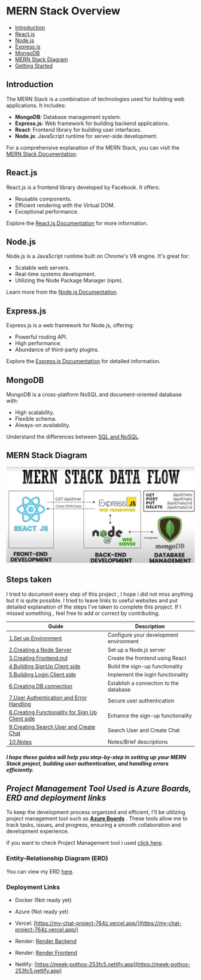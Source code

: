 # MERN Stack Overview

- [Introduction](#introduction)
- [React.js](#reactjs)
- [Node.js](#nodejs)
- [Express.js](#expressjs)
- [MongoDB](#mongodb)
- [MERN Stack Diagram](#mern-stack-diagram)
- [Getting Started](#getting-started)

## Introduction

The MERN Stack is a combination of technologies used for building web applications. It includes:

- **MongoDB**: Database management system.
- **Express.js**: Web framework for building backend applications.
- **React**: Frontend library for building user interfaces.
- **Node.js**: JavaScript runtime for server-side development.

For a comprehensive explanation of the MERN Stack, you can visit the [MERN Stack Documentation](https://www.mongodb.com/mern-stack).

## React.js

React.js is a frontend library developed by Facebook. It offers:

- Reusable components.
- Efficient rendering with the Virtual DOM.
- Exceptional performance.

Explore the [React.js Documentation](https://react.dev/) for more information.

## Node.js

Node.js is a JavaScript runtime built on Chrome's V8 engine. It's great for:

- Scalable web servers.
- Real-time systems development.
- Utilizing the Node Package Manager (npm).

Learn more from the [Node.js Documentation](https://nodejs.org/en/docs).

## Express.js

Express.js is a web framework for Node.js, offering:

- Powerful routing API.
- High performance.
- Abundance of third-party plugins.

Explore the [Express.js Documentation](https://expressjs.com/) for detailed information.

## MongoDB

MongoDB is a cross-platform NoSQL and document-oriented database with:

- High scalability.
- Flexible schema.
- Always-on availability.

Understand the differences between [SQL and NoSQL](https://www.mongodb.com/nosql-explained/nosql-vs-sql).

## MERN Stack Diagram

![MERN Stack Diagram](./client/src/mern.png)

## Steps taken

I tried to document every step of this project , I hope i did not miss anything but it is quite possible.
I tried to leave links to useful websites and put detailed explanation of the steps I've taken to complete this project.
If I missed something , feel free to add or correct by contributing.

| Guide                                                                                                    | Description                            |
| -------------------------------------------------------------------------------------------------------- | -------------------------------------- |
| [1.Set up Environment](./README/SetupEnvironment.md)                                                     | Configure your development environment |
| [2.Creating a Node Server](./README/creating%20Node%20server.md)                                         | Set up a Node.js server                |
| [3.Creating Frontend.md](./README/creating%20Frontend.md)                                                | Create the frontend using React        |
| [4.Building SignUp Client side](./README/BuildingSignUp.md)                                              | Build the sign-up functionality        |
| [5.Building Login Client side](./README/BuildingLogin.md)                                                | Implement the login functionality      |
| [6.Creating DB connection](./README/creating%20DB.md)                                                    | Establish a connection to the database |
| [7.User Authentication and Error Handling](./README/UserAuthentication.md)                               | Secure user authentication             |
| [8.Creating Functionality for Sign Up Client side](./README/CreatingFunctionalityForSignUpClientSide.md) | Enhance the sign-up functionality      |
| [9.Creating Search User and Create Chat](/README/workingOnSearchUserAndCreateChat.md)                    | Search User and Create Chat            |
| [10.Notes](/README/notes.md)                                                                             | Notes/Brief descriptions               |

#### _I hope these guides will help you step-by-step in setting up your MERN Stack project, building user authentication, and handling errors efficiently._

## _Project Management Tool Used is Azure Boards, ERD and deployment links_

To keep the development process organized and efficient, I'll be utilizing project management tool such as [**Azure Boards**](https://azure.microsoft.com/en-us/services/devops/boards/) . These tools allow me to track tasks, issues, and progress, ensuring a smooth collaboration and development experience.

If you want to check Project Management tool i used [click here](https://dev.azure.com/farhadibrahimov/CHAT%20APP).

### Entity-Relationship Diagram (ERD)

You can view my ERD [here](./public/documents/ERD.pdf).

### Deployment Links

- Docker (Not ready yet)
- Azure (Not ready yet)

- Vercel: [https://my-chat-project-764z.vercel.app/](https://my-chat-project-764z.vercel.app/)
- Render: [Render Backend](https://backend-ptqb.onrender.com)
- Render: [Render Frontend](https://frontend-b1d5.onrender.com)
- Netlify: [https://meek-pothos-253fc5.netlify.app](https://meek-pothos-253fc5.netlify.app)
